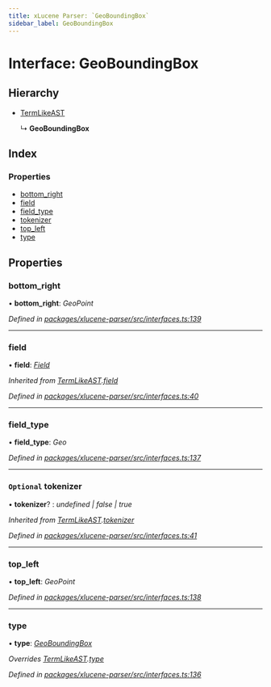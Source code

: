 ```yaml
---
title: xLucene Parser: `GeoBoundingBox`
sidebar_label: GeoBoundingBox
---
```


# Interface: GeoBoundingBox

## Hierarchy

* [TermLikeAST](termlikeast.md)

  ↳ **GeoBoundingBox**

## Index

### Properties

* [bottom_right](geoboundingbox.md#bottom_right)
* [field](geoboundingbox.md#field)
* [field_type](geoboundingbox.md#field_type)
* [tokenizer](geoboundingbox.md#optional-tokenizer)
* [top_left](geoboundingbox.md#top_left)
* [type](geoboundingbox.md#type)

## Properties

###  bottom_right

• **bottom_right**: *GeoPoint*

*Defined in [packages/xlucene-parser/src/interfaces.ts:139](https://github.com/terascope/teraslice/blob/653cf7530/packages/xlucene-parser/src/interfaces.ts#L139)*

___

###  field

• **field**: *[Field](../overview.md#field)*

*Inherited from [TermLikeAST](termlikeast.md).[field](termlikeast.md#field)*

*Defined in [packages/xlucene-parser/src/interfaces.ts:40](https://github.com/terascope/teraslice/blob/653cf7530/packages/xlucene-parser/src/interfaces.ts#L40)*

___

###  field_type

• **field_type**: *Geo*

*Defined in [packages/xlucene-parser/src/interfaces.ts:137](https://github.com/terascope/teraslice/blob/653cf7530/packages/xlucene-parser/src/interfaces.ts#L137)*

___

### `Optional` tokenizer

• **tokenizer**? : *undefined | false | true*

*Inherited from [TermLikeAST](termlikeast.md).[tokenizer](termlikeast.md#optional-tokenizer)*

*Defined in [packages/xlucene-parser/src/interfaces.ts:41](https://github.com/terascope/teraslice/blob/653cf7530/packages/xlucene-parser/src/interfaces.ts#L41)*

___

###  top_left

• **top_left**: *GeoPoint*

*Defined in [packages/xlucene-parser/src/interfaces.ts:138](https://github.com/terascope/teraslice/blob/653cf7530/packages/xlucene-parser/src/interfaces.ts#L138)*

___

###  type

• **type**: *[GeoBoundingBox](../enums/asttype.md#geoboundingbox)*

*Overrides [TermLikeAST](termlikeast.md).[type](termlikeast.md#type)*

*Defined in [packages/xlucene-parser/src/interfaces.ts:136](https://github.com/terascope/teraslice/blob/653cf7530/packages/xlucene-parser/src/interfaces.ts#L136)*
